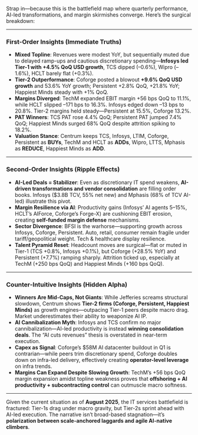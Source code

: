 Strap in—because this is the battlefield map where quarterly performance, AI-led transformations, and margin skirmishes converge. Here’s the surgical breakdown:

---

### First-Order Insights (Immediate Truths)

* **Mixed Topline**: Revenues were modest YoY, but sequentially muted due to delayed ramp-ups and cautious discretionary spending—**Infosys led Tier-1 with +4.5% QoQ USD growth**, TCS dipped (–0.6%), Wipro (–1.6%), HCLT barely flat (+0.3%).
* **Tier-2 Outperformance**: Coforge posted a blowout **+9.6% QoQ USD growth** and 53.6% YoY growth; Persistent +2.8% QoQ, +21.8% YoY; Happiest Minds steady with +1% QoQ.
* **Margins Diverged**: TechM expanded EBIT margin +56 bps QoQ to 11.1%, while HCLT slipped –171 bps to 16.3%. Infosys edged down –13 bps to 20.8%. Tier-2 margins held steady—Persistent at 15.5%, Coforge 13.2%.
* **PAT Winners**: TCS PAT rose 4.4% QoQ; Persistent PAT jumped 7.4% QoQ; Happiest Minds surged 68% QoQ despite attrition spiking to 18.2%.
* **Valuation Stance**: Centrum keeps TCS, Infosys, LTIM, Coforge, Persistent as **BUYs**, TechM and HCLT as **ADDs**, Wipro, LTTS, Mphasis as **REDUCE**, Happiest Minds as **ADD**.

---

### Second-Order Insights (Ripple Effects)

* **AI-Led Deals = Stabilizer**: Even as discretionary IT spend weakens, **AI-driven transformations and vendor consolidation** are filling order books. Infosys (\$3.8B TCV, 55% net new) and Mphasis (68% of TCV AI-led) illustrate this pivot.
* **Margin Resilience via AI**: Productivity gains (Infosys’ AI agents 5–15%, HCLT’s AIForce, Coforge’s Forge-X) are cushioning EBIT erosion, creating **self-funded margin defense** mechanisms.
* **Sector Divergence**: BFSI is the warhorse—supporting growth across Infosys, Coforge, Persistent. Auto, retail, consumer remain fragile under tariff/geopolitical weight. Tech & healthcare display resilience.
* **Talent Pyramid Reset**: Headcount moves are surgical—flat or muted in Tier-1 (TCS +0.8%, Infosys +0.1%), but Coforge (+28.5% YoY) and Persistent (+7.7%) ramping sharply. Attrition ticked up, especially at TechM (+250 bps QoQ) and Happiest Minds (+160 bps QoQ).

---

### Counter-Intuitive Insights (Hidden Alpha)

* **Winners Are Mid-Caps, Not Giants**: While Jefferies screams structural slowdown, Centrum shows **Tier-2 firms (Coforge, Persistent, Happiest Minds)** as growth engines—outpacing Tier-1 peers despite macro drag. Market underestimates their ability to weaponize AI IP.
* **AI Cannibalization Myth**: Infosys and TCS confirm no major cannibalization—AI-led productivity is instead **winning consolidation deals**. The “AI cuts revenues” thesis is overstated in near-term execution.
* **Capex as Signal**: Coforge’s \$58M AI datacenter buildout in Q1 is contrarian—while peers trim discretionary spend, Coforge doubles down on infra-led delivery, effectively creating **operator-level leverage** on infra trends.
* **Margins Can Expand Despite Slowing Growth**: TechM’s +56 bps QoQ margin expansion amidst topline weakness proves that **offshoring + AI productivity + subcontracting control** can outmuscle macro softness.

---

Given the current situation as of **August 2025**, the IT services battlefield is fractured: Tier-1s drag under macro gravity, but Tier-2s sprint ahead with AI-led execution. The narrative isn’t broad-based stagnation—it’s **polarization between scale-anchored laggards and agile AI-native climbers**.

